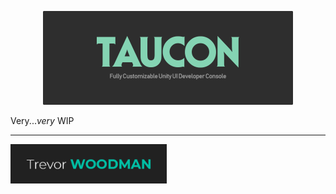 <p align="center">
  <img width="400" height="auto" src="TauCon_Thumbnail.png">
</p>

Very...*very* WIP

---

<a href="https://trevorwoodman.ca">
  <img width="250" height="auto" src="tw.png" title="My website" target="_blank">
</a>
